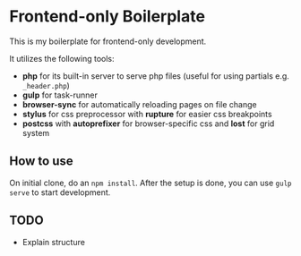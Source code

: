 # Frontend-only Boilerplate

This is my boilerplate for frontend-only development.

It utilizes the following tools:

- **php** for its built-in server to serve php files (useful for using partials e.g. `_header.php`)
- **gulp** for task-runner
- **browser-sync** for automatically reloading pages on file change
- **stylus** for css preprocessor with **rupture** for easier css breakpoints
- **postcss** with **autoprefixer** for browser-specific css and **lost** for grid system

## How to use

On initial clone, do an `npm install`. After the setup is done, you can use `gulp serve` to start development.

## TODO

- Explain structure
